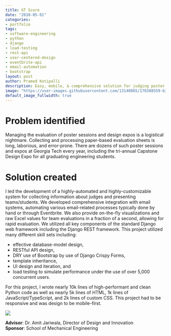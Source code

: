 ```yaml
---
title: GT Score
date: "2018-05-01"
categories:
- portfolio
tags:
- software-engineering
- python
- django
- load-testing
- rest-api
- user-centered-design
- eventbrite-api
- email-automation
- bootstrap
layout: post
author: Pramod Kotipalli
description: Easy, mobile, & comprehensive solution for judging poster sessions
image: "https://user-images.githubusercontent.com/13140065/178388559-b39178c3-0a17-4cc5-9742-aa5bfd2e2f6a.png"
default_image_fullwidth: true
---
```


# Problem identified

Managing the evaluation of poster sessions and design expos
is a logistical nightmare. Collecting and processing
paper-based evaluation sheets is long, laborious, and
error-prone. There are dozens of such poster sessions and
expos at Georgia Tech every year, including the tri-annual
Capstone Design Expo for all graduating engineering
students.

# Solution created

I led the development of a highly-automated and
highly-customizable system for collecting information about
judges and presenting teams/students. We developed
comprehensive integration with email systems, automating
various email-related processes typically done by hand or
through Eventbrite. We also provide on-the-fly
visualizations and raw Excel values for team evaluations in
a fraction of a second, allowing for rapid evaluation. We
utilized all key components of the standard Django web
framework including the Django REST framework. This project
utilized many different skill sets including:

- effective database-model design,
- RESTful API design,
- DRY use of Bootstrap by use of Django Crispy Forms,
- template inheritance,
- UI design and iteration, and 
- load testing to simulate performance under the use of over
  5,000 concurrent users.

For this project, I wrote nearly 10k lines of
high-performant and clean Python code as well as nearly 5k
lines of HTML, 1k lines of JavaScript/TypeScript, and 2k
lines of custom CSS. This project had to be responsive and
was design to be mobile-first.

![](https://user-images.githubusercontent.com/13140065/178388557-aa48a74a-189d-4515-a1bd-3e6abee70ba7.png)

**Advisor**: Dr. Amit Jariwala, Director of Design and
Innovation  
**Sponsor**: School of Mechanical Engineering
